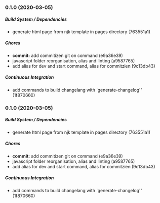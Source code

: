 ### 0.1.0 (2020-03-05)

##### Build System / Dependencies

*  generate html page from njk template in pages directory (763551a1)

##### Chores

* **commit:**  add commitizen git on command (e9a36e39)
*  javascript folder reorganisation, alias and linting (a9587765)
*  add alias for dev and start command, alias for commitzien (9c13db43)

##### Continuous Integration

*  add commands to build changelang with 'generate-changelog'" (1f870660)

### 0.1.0 (2020-03-05)

##### Build System / Dependencies

*  generate html page from njk template in pages directory (763551a1)

##### Chores

* **commit:**  add commitizen git on command (e9a36e39)
*  javascript folder reorganisation, alias and linting (a9587765)
*  add alias for dev and start command, alias for commitzien (9c13db43)

##### Continuous Integration

*  add commands to build changelang with 'generate-changelog'" (1f870660)


